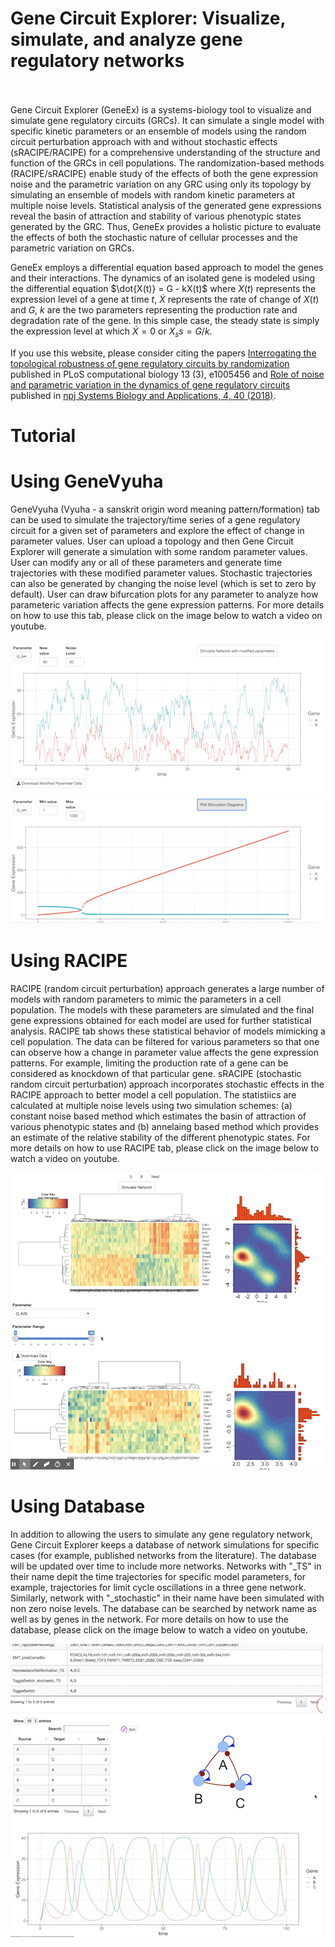 # Gene Circuit Explorer: Visualize, simulate, and analyze gene regulatory networks

<br><br>
Gene Circuit Explorer (GeneEx) is a systems-biology tool to visualize and simulate gene regulatory circuits (GRCs). It can simulate a single model with specific kinetic parameters or an ensemble of models using the random circuit perturbation approach with and without stochastic effects (sRACIPE/RACIPE) for a comprehensive understanding of the structure and function of the GRCs in cell populations. The randomization-based methods (RACIPE/sRACIPE) enable study of the effects of both the gene expression noise and the parametric variation on any GRC using only its topology by simulating an ensemble of models with random kinetic parameters at multiple noise levels. Statistical analysis of the generated gene expressions reveal the basin of attraction and stability of various phenotypic states generated by the GRC. Thus, GeneEx provides a holistic picture to evaluate the effects of both the stochastic nature of cellular processes and the parametric variation on GRCs.

GeneEx employs a differential equation based approach to model the genes and their interactions. The dynamics of an isolated gene is modeled using the differential equation $\dot{X(t)} = G - kX(t)$ where $X(t)$ represents the expression level of a gene at time $t$, $\dot{X}$ represents the rate of change of $X(t)$ and $G$, $k$ are the two parameters representing the production rate and degradation rate of the gene. In this simple case, the steady state is simply the expression level at which $\dot{X}=0$ or $X_ss = G/k$. 

If you use this website, please consider citing the papers [Interrogating the topological robustness of gene regulatory circuits by randomization](http://journals.plos.org/ploscompbiol/article?rev=2&id=10.1371/journal.pcbi.1005456) published in PLoS computational biology 13 (3), e1005456 and [Role of noise and parametric variation in the dynamics of gene regulatory circuits](https://www.nature.com/articles/s41540-018-0076-x) published in [npj Systems Biology and Applications, 4, 40 (2018)](https://www.nature.com/articles/s41540-018-0076-x).

# Tutorial


# Using GeneVyuha

GeneVyuha (Vyuha - a sanskrit origin word meaning pattern/formation) tab can be used to simulate the trajectory/time series of a gene regulatory circuit for a given set of parameters and explore the effect of change in parameter values. User can upload a topology and then Gene Circuit Explorer will generate a simulation with some random parameter values. User can modify any or all of these parameters and generate time trajectories with these modified parameter values. Stochastic trajectories can also be generated by changing the noise level (which is set to zero by default).  User can draw bifurcation plots for any parameter to analyze how parameteric variation affects the gene expression patterns. For more details on how to use this tab, please click on the image below to watch a video on youtube.

[![GeneVyuha](www/GeneNetworkExplorerS.png)](https://youtu.be/7DDn1X5CdUQ)

# Using RACIPE

RACIPE (random circuit perturbation) approach generates a large number of models with random parameters to mimic the parameters in a cell population. The models with these parameters are simulated and the final gene expressions obtained for each model are used for further statistical analysis. RACIPE tab shows these statistical behavior of models mimicking a cell population. The data can be filtered for various parameters so that one can observe how a change in parameter value affects the gene expression patterns. For example, limiting the production rate of a gene can be considered as knockdown of that particular gene. sRACIPE (stochastic random circuit perturbation) approach incorporates stochastic effects in the RACIPE approach to better model a cell population. The statistiics are calculated at multiple noise levels using two simulation schemes: (a) constant noise based method which estimates the basin of attraction of various phenotypic states and (b) annelaing based method which provides an estimate of the relative stability of the different phenotypic states. For more details on how to use RACIPE tab, please click on the image below to watch a video on youtube.

[![RACIPE](www/RACIPE.png)](https://youtu.be/TGIHIyncq7Q)

# Using Database

In addition to allowing the users to simulate any gene regulatory network, Gene Circuit Explorer keeps a database of network simulations for specific cases (for example, published networks from the literature). The database will be updated  over time to include more networks. Networks with "_TS" in their name depit the time trajectories for specific model parameters, for example, trajectories for limit cycle oscillations in a three gene network. Similarly, network with "_stochastic" in their name have been simulated with non zero noise levels. The database can be searched by network name as well as by genes in the network. For more details on how to use the database, please click on the image below to watch a video on youtube.

[![Database](www/Database.png)](https://youtu.be/vdBMAqQ5Rwc)



